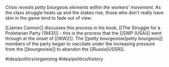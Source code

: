 *Crisis reveals petty bourgeois elements within the workers' movement.* As the class struggle heats up and the stakes rise, those who don't really have skin in the game tend to fade out of view. 

[[James Cannon]] discusses this process in his book, [[The Struggle for a Proletarian Party (1943)]] - this is the process that the [[SWP (USA)]] went through at the onset of [[WW2]]. The [[petty bourgeoisie|petty bourgeois]] members of the party began to vaccilate under the increasing pressure from the [[bourgeoisie]] to abandon the [[Russia|USSR]]. 

#idea/politics/organizing 
#idea/politics/history 